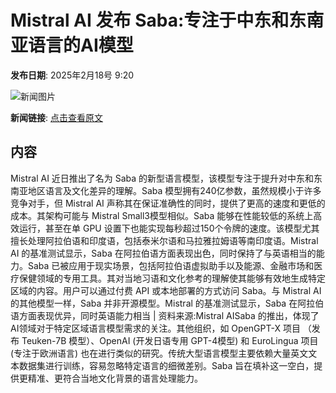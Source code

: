 # Mistral AI 发布 Saba:专注于中东和东南亚语言的AI模型

**发布日期**: 2025年2月18号 9:20

![新闻图片](https://upload.chinaz.com/2025/0218/6387546718578648011841167.png)

**新闻链接**: [点击查看原文](https://www.aibase.com/zh/news/15446)

## 内容

Mistral AI 近日推出了名为 Saba 的新型语言模型，该模型专注于提升对中东和东南亚地区语言及文化差异的理解。Saba 模型拥有240亿参数，虽然规模小于许多竞争对手，但 Mistral AI 声称其在保证准确性的同时，提供了更高的速度和更低的成本。其架构可能与 Mistral Small3模型相似。Saba 能够在性能较低的系统上高效运行，甚至在单 GPU 设置下也能实现每秒超过150个令牌的速度。该模型尤其擅长处理阿拉伯语和印度语，包括泰米尔语和马拉雅拉姆语等南印度语。Mistral AI 的基准测试显示，Saba 在阿拉伯语方面表现出色，同时保持了与英语相当的能力。Saba 已被应用于现实场景，包括阿拉伯语虚拟助手以及能源、金融市场和医疗保健领域的专用工具。其对当地习语和文化参考的理解使其能够有效地生成特定区域的内容。用户可以通过付费 API 或本地部署的方式访问 Saba。与 Mistral AI 的其他模型一样，Saba 并非开源模型。Mistral 的基准测试显示，Saba 在阿拉伯语方面表现优异，同时英语能力相当 | 资料来源:Mistral AISaba 的推出，体现了AI领域对于特定区域语言模型需求的关注。其他组织，如 OpenGPT-X 项目 （发布 Teuken-7B 模型）、OpenAI (开发日语专用 GPT-4模型) 和 EuroLingua 项目 (专注于欧洲语言) 也在进行类似的研究。传统大型语言模型主要依赖大量英文文本数据集进行训练，容易忽略特定语言的细微差别。Saba 旨在填补这一空白，提供更精准、更符合当地文化背景的语言处理能力。
